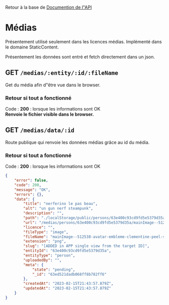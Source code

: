 Retour à la base de [Documention de l"API](readme.md)

# Médias 
Présentement utilisé seulement dans les licences médias.
Implémenté dans le domaine StaticContent.

Présentement les données sont entré et fetch directement dans un json.

## GET `/medias/:entity/:id/:fileName`
Get du média afin d"être vue dans le browser.

### Retour si tout a fonctionné

Code : **200** : lorsque les informations sont OK<br>
**Renvoie le fichier visible dans le browser.**


## GET `/medias/data/:id`
Route publique qui renvoie les données médias grâce au id du média.

### Retour si tout a fonctionné

Code : **200** : lorsque les informations sont OK

```json
{
    "error": false,
    "code": 200,
    "message": "OK",
    "errors": {},
    "data": {
        "title": "nerferino le pas beau",
        "alt": "un gun nerf steampunk",
        "description": "",
        "path": "./localStorage/public/persons/63e400c93cd9fd5e5379d35a",
        "url": "/medias/persons/63e400c93cd9fd5e5379d35a/mainImage--512538-avatar-embleme-clementine-peel-sur-blanc.png",
        "licence": "",
        "fileType": "image",
        "fileName": "mainImage--512538-avatar-embleme-clementine-peel-sur-blanc",
        "extension": "png",
        "slug": "[ADDED in APP single view from the target ID]",
        "entityId": "63e400c93cd9fd5e5379d35a",
        "entityType": "person",
        "uploadedBy": "",
        "meta": {
            "state": "pending",
            "_id": "63ed521dadb068ff8b782ff6"
        },
        "createdAt": "2023-02-15T21:43:57.879Z",
        "updatedAt": "2023-02-15T21:43:57.879Z"
    }
}
```